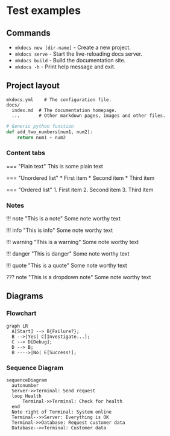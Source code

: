 # Test examples

## Commands

- `mkdocs new [dir-name]` - Create a new project.
- `mkdocs serve` - Start the live-reloading docs server.
- `mkdocs build` - Build the documentation site.
- `mkdocs -h` - Print help message and exit.

## Project layout

    mkdocs.yml    # The configuration file.
    docs/
      index.md  # The documentation homepage.
      ...       # Other markdown pages, images and other files.

```py title="add numbers title.py" linenums="1"
# Generic python function
def add_two_numbers(num1, num2):
    return num1 + num2
```

### Content tabs
=== "Plain text"
    This is some plain text

=== "Unordered list"
    * First item
    * Second item
    * Third item

=== "Ordered list"
    1. First item
    2. Second item
    3. Third item

### Notes
!!! note "This is a note"
    Some note worthy text

!!! info "This is info"
    Some note worthy text

!!! warning "This is a warning"
    Some note worthy text

!!! danger "This is danger"
    Some note worthy text

!!! quote "This is a quote"
    Some note worthy text

??? note "This is a dropdown note"
    Some note worthy text

## Diagrams
### Flowchart
```mermaid
graph LR
  A[Start] --> B{Failure?};
  B -->|Yes| C[Investigate...];
  C --> D[Debug];
  D --> B;
  B ---->|No| E[Success!];
```
### Sequence Diagram
```mermaid
sequenceDiagram
  autonumber
  Server->>Terminal: Send request
  loop Health
      Terminal->>Terminal: Check for health
  end
  Note right of Terminal: System online
  Terminal-->>Server: Everything is OK
  Terminal->>Database: Request customer data
  Database-->>Terminal: Customer data
```